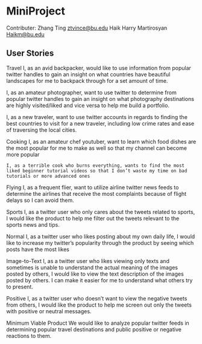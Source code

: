 MiniProject
===

Contributer:
		Zhang Ting              ztvince@bu.edu
		Haik Harry Martirosyan  Haikm@bu.edu

User Stories
---
Travel
	I, as an avid backpacker, would like to use information from popular twitter handles to gain an insight on what countries have beautiful landscapes for me to backpack through for a set amount of time. 

I, as an amateur photographer, want to use twitter to determine from popular twitter handles to gain an insight on what photography destinations are highly visited/liked and vice versa to help me build a portfolio. 

I, as a new traveler, want to use twitter accounts in regards to finding the best countries to visit for a new traveler, including low crime rates and ease of traversing the local cities.

Cooking
	I, as an amateur chef youtuber, want to learn which food dishes are the most popular for me to make as well so that my channel can become more popular

	I, as a terrible cook who burns everything, wants to find the most liked beginner tutorial videos so that I don’t waste my time on bad tutorials or more advanced ones

Flying
	I, as a frequent flier, want to utilize airline twitter news feeds to determine the airlines that receive the most complaints because of flight delays so I can avoid them.

Sports
I, as a twitter user who only cares about the tweets related to sports, I would like the product to help me filter out the tweets relevant to the sports news and tips.

Normal
	I, as a twitter user who likes posting about my own daily life, I would like to increase my twitter’s popularity through the product by seeing which posts have the most likes

Image-to-Text
I, as a twitter user who likes viewing only texts and sometimes is unable to understand the actual meaning of the images posted by others, I would like to view the text description of the images posted by others. I can make it easier for me to understand what others try to present.

Positive
I, as a twitter user who doesn’t want to view the negative tweets from others, I would like the product to help me screen out only the tweets with positive or neutral messages.


Minimum Viable Product
We would like to analyze popular twitter feeds in determining popular travel destinations and public positive or negative reactions to them. 
